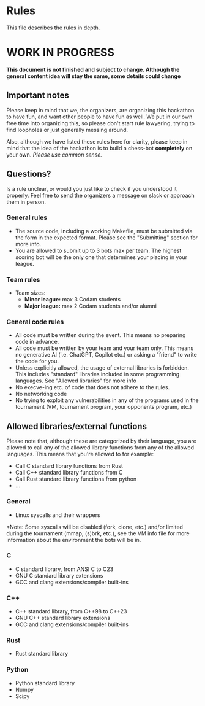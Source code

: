 # Rules
This file describes the rules in depth.


# WORK IN PROGRESS
**This document is not finished and subject to change. Although the general
content idea will stay the same, some details could change**

## Important notes
Please keep in mind that we, the organizers, are organizing this hackathon to
have fun, and want other people to have fun as well. We put in our own free time
into organizing this, so please don't start rule lawyering, trying to find
loopholes or just generally messing around.

Also, although we have listed these rules here for clarity, please keep in mind
that the idea of the hackathon is to build a chess-bot **completely** on your own.
*Please use common sense.*

## Questions?
Is a rule unclear, or would you just like to check if you understood it
properly. Feel free to send the organizers a message on slack or approach them
in person.

### General rules
- The source code, including a working Makefile, must be submitted via the form
in the expected format. Please see the "Submitting" section for more info.
- You are allowed to submit up to 3 bots max per team. The highest scoring bot
will be the only one that determines your placing in your league.

### Team rules
- Team sizes:
    - **Minor league:**       max 3 Codam students
    - **Major league:**   max 2 Codam students and/or alumni

### General code rules
- All code must be written during the event. This means no preparing code in
advance.
- All code must be written by your team and your team only. This means no
generative AI (i.e. ChatGPT, Copilot etc.)  or asking a "friend" to write the
code for you.
- Unless explicitly allowed, the usage of external libraries is forbidden. This
includes "standard" libraries included in some programming languages. See
"Allowed libraries" for more info
- No execve-ing etc. of code that does not adhere to the rules.
- No networking code
- No trying to exploit any vulnerabilities in any of the programs used in the
tournament (VM, tournament program, your opponents program, etc.)


## Allowed libraries/external functions

Please note that, although these are categorized by their language, you are
allowed to call any of the allowed library functions from any of the allowed
languages. This means that you're allowed to for example:
- Call C standard library functions from Rust
- Call C++ standard library functions from C
- Call Rust standard library functions from python
- ...

### General
- Linux syscalls and their wrappers

*Note: Some syscalls will be disabled (fork, clone, etc.) and/or limited during
the tournament (mmap, (s)brk, etc.), see the VM info file for more information
about the environment the bots will be in.

### C
- C standard library, from ANSI C to C23
- GNU C standard library extensions
- GCC and clang extensions/compiler built-ins

### C++
- C++ standard library, from C++98 to C++23
- GNU C++ standard library extensions
- GCC and clang extensions/compiler built-ins

### Rust
- Rust standard library

### Python
- Python standard library
- Numpy
- Scipy
